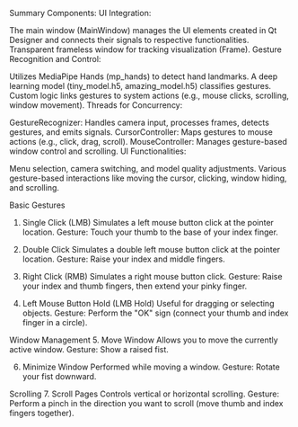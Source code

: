 Summary
Components:
UI Integration:

The main window (MainWindow) manages the UI elements created in Qt Designer and connects their signals to respective functionalities.
Transparent frameless window for tracking visualization (Frame).
Gesture Recognition and Control:

Utilizes MediaPipe Hands (mp_hands) to detect hand landmarks.
A deep learning model (tiny_model.h5, amazing_model.h5) classifies gestures.
Custom logic links gestures to system actions (e.g., mouse clicks, scrolling, window movement).
Threads for Concurrency:

GestureRecognizer: Handles camera input, processes frames, detects gestures, and emits signals.
CursorController: Maps gestures to mouse actions (e.g., click, drag, scroll).
MouseController: Manages gesture-based window control and scrolling.
UI Functionalities:

Menu selection, camera switching, and model quality adjustments.
Various gesture-based interactions like moving the cursor, clicking, window hiding, and scrolling.


Basic Gestures
1. Single Click (LMB)
Simulates a left mouse button click at the pointer location.
Gesture: Touch your thumb to the base of your index finger.

2. Double Click
Simulates a double left mouse button click at the pointer location.
Gesture: Raise your index and middle fingers.

3. Right Click (RMB)
Simulates a right mouse button click.
Gesture: Raise your index and thumb fingers, then extend your pinky finger.

4. Left Mouse Button Hold (LMB Hold)
Useful for dragging or selecting objects.
Gesture: Perform the "OK" sign (connect your thumb and index finger in a circle).

Window Management
5. Move Window
Allows you to move the currently active window.
Gesture: Show a raised fist.

6. Minimize Window
Performed while moving a window.
Gesture: Rotate your fist downward.

Scrolling
7. Scroll Pages
Controls vertical or horizontal scrolling.
Gesture: Perform a pinch in the direction you want to scroll (move thumb and index fingers together).



